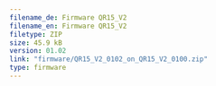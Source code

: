 ```yaml
---
filename_de: Firmware QR15_V2
filename_en: Firmware QR15_V2
filetype: ZIP
size: 45.9 kB
version: 01.02
link: "firmware/QR15_V2_0102_on_QR15_V2_0100.zip"
type: firmware
---
```

